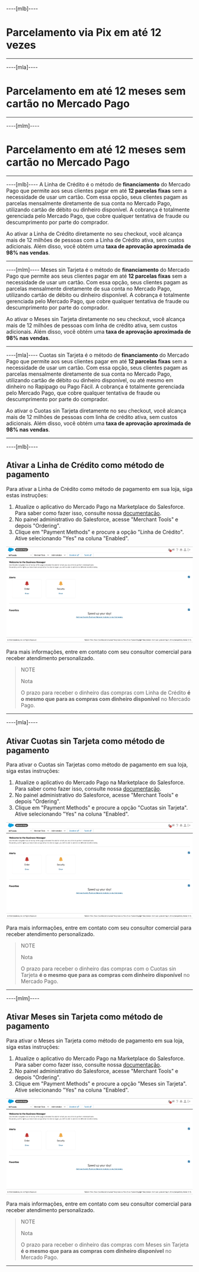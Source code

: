 ----[mlb]----
# Parcelamento via Pix em até 12 vezes

------------
----[mla]----
# Parcelamento em até 12 meses sem cartão no Mercado Pago

------------
----[mlm]----
# Parcelamento em até 12 meses sem cartão no Mercado Pago

------------
----[mlb]----
A Linha de Crédito é o método de **financiamento** do Mercado Pago que permite aos seus clientes pagar em até **12 parcelas fixas** sem a necessidade de usar um cartão. Com essa opção, seus clientes pagam as parcelas mensalmente diretamente de sua conta no Mercado Pago, utilizando cartão de débito ou dinheiro disponível. A cobrança é totalmente gerenciada pelo Mercado Pago, que cobre qualquer tentativa de fraude ou descumprimento por parte do comprador.

Ao ativar a Linha de Crédito diretamente no seu checkout, você alcança mais de 12 milhões de pessoas com a Linha de Crédito ativa, sem custos adicionais. Além disso, você obtém uma **taxa de aprovação aproximada de 98% nas vendas**.

------------
----[mlm]----
Meses sin Tarjeta é o método de **financiamento** do Mercado Pago que permite aos seus clientes pagar em até **12 parcelas fixas** sem a necessidade de usar um cartão. Com essa opção, seus clientes pagam as parcelas mensalmente diretamente de sua conta no Mercado Pago, utilizando cartão de débito ou dinheiro disponível. A cobrança é totalmente gerenciada pelo Mercado Pago, que cobre qualquer tentativa de fraude ou descumprimento por parte do comprador.

Ao ativar o Meses sin Tarjeta diretamente no seu checkout, você alcança mais de 12 milhões de pessoas com linha de crédito ativa, sem custos adicionais. Além disso, você obtém uma **taxa de aprovação aproximada de 98% nas vendas**.

------------
----[mla]---- 
Cuotas sin Tarjeta é o método de **financiamento** do Mercado Pago que permite aos seus clientes pagar em até **12 parcelas fixas** sem a necessidade de usar um cartão. Com essa opção, seus clientes pagam as parcelas mensalmente diretamente de sua conta no Mercado Pago, utilizando cartão de débito ou dinheiro disponível, ou até mesmo em dinheiro no Rapipago ou Pago Fácil. A cobrança é totalmente gerenciada pelo Mercado Pago, que cobre qualquer tentativa de fraude ou descumprimento por parte do comprador.

Ao ativar o Cuotas sin Tarjeta diretamente no seu checkout, você alcança mais de 12 milhões de pessoas com linha de crédito ativa, sem custos adicionais. Além disso, você obtém uma **taxa de aprovação aproximada de 98% nas vendas**.

------------
----[mlb]---- 
## Ativar a Linha de Crédito como método de pagamento

Para ativar a Linha de Crédito como método de pagamento em sua loja, siga estas instruções:

1. Atualize o aplicativo do Mercado Pago na Marketplace do Salesforce. Para saber como fazer isso, consulte nossa [documentação](/developers/pt/docs/salesforce-commerce-cloud/installation).
2. No painel administrativo do Salesforce, acesse "Merchant Tools" e depois "Ordering".
3. Clique em "Payment Methods" e procure a opção "Linha de Crédito". Ative selecionando "Yes" na coluna "Enabled".

![Ativar](/images/salesforce/gif-sales-credito.gif) 

Para mais informações, entre em contato com seu consultor comercial para receber atendimento personalizado.

> NOTE
> 
> Nota
>
> O prazo para receber o dinheiro das compras com Linha de Crédito **é o mesmo que para as compras com dinheiro disponível** no Mercado Pago.

------------
----[mla]---- 
## Ativar Cuotas sin Tarjeta como método de pagamento

Para ativar o Cuotas sin Tarjetas como método de pagamento em sua loja, siga estas instruções:

1. Atualize o aplicativo do Mercado Pago na Marketplace do Salesforce. Para saber como fazer isso, consulte nossa [documentação](/developers/pt/docs/salesforce-commerce-cloud/installation).
2. No painel administrativo do Salesforce, acesse "Merchant Tools" e depois "Ordering".
3. Clique em "Payment Methods" e procure a opção "Cuotas sin Tarjeta". Ative selecionando "Yes" na coluna "Enabled".

![Ativar](/images/salesforce/gif-sales-credito.gif) 

Para mais informações, entre em contato com seu consultor comercial para receber atendimento personalizado.

> NOTE
> 
> Nota
>
> O prazo para receber o dinheiro das compras com o Cuotas sin Tarjeta **é o mesmo que para as compras com dinheiro disponível** no Mercado Pago.

------------
----[mlm]---- 
## Ativar Meses sin Tarjeta como método de pagamento

Para ativar o Meses sin Tarjeta como método de pagamento em sua loja, siga estas instruções:

1. Atualize o aplicativo do Mercado Pago na Marketplace do Salesforce. Para saber como fazer isso, consulte nossa [documentação](/developers/pt/docs/salesforce-commerce-cloud/installation).
2. No painel administrativo do Salesforce, acesse "Merchant Tools" e depois "Ordering".
3. Clique em "Payment Methods" e procure a opção "Meses sin Tarjeta". Ative selecionando "Yes" na coluna "Enabled".

![Ativar Mercado Credito](/images/salesforce/gif-sales-credito.gif) 

Para mais informações, entre em contato com seu consultor comercial para receber atendimento personalizado.

> NOTE
> 
> Nota
>
> O prazo para receber o dinheiro das compras com Meses sin Tarjeta **é o mesmo que para as compras com dinheiro disponível** no Mercado Pago.

------------